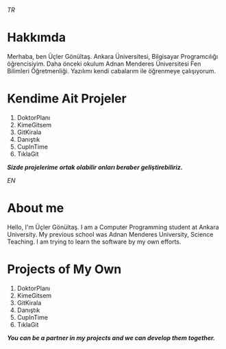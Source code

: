 _TR_

#  Hakkımda
Merhaba, ben Üçler Gönültaş. Ankara Üniversitesi, Bilgisayar Programcılığı öğrencisiyim. Daha önceki okulum Adnan Menderes Üniversitesi Fen Bilimleri Öğretmenliği. Yazılımı kendi cabalarım ile öğrenmeye çalışıyorum.

#  Kendime Ait Projeler

1. DoktorPlanı
2. KimeGitsem
3. GitKirala
4. Danıştık
5. CupInTime
7. TıklaGit

**_Sizde projelerime ortak olabilir onları beraber geliştirebiliriz._**

_EN_

# About me
Hello, I'm Üçler Gönültaş. I am a Computer Programming student at Ankara University. My previous school was Adnan Menderes University, Science Teaching. I am trying to learn the software by my own efforts.

# Projects of My Own

1. DoktorPlanı
2. KimeGitsem
3. GitKirala
4. Danıştık
5. CupInTime
7. TıklaGit

**_You can be a partner in my projects and we can develop them together._**